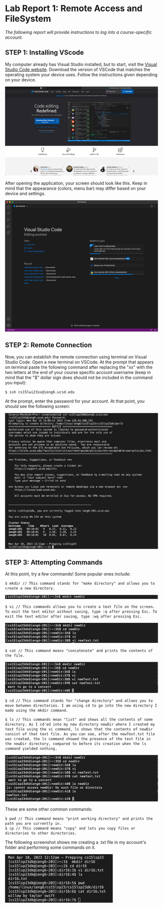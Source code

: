 # **Lab Report 1: Remote Access and FileSystem**
*The following report will provide instructions to log into a course-specific account.*

## **STEP 1: Installing VScode**
My computer already has Visual Studio installed, but to start, visit the [Visual Studio Code website](https://code.visualstudio.com/). Download the version of VSCode that matches the operating system your device uses. Follow the instructions given depending on your device.

![Image](vscodeSite.png)

After opening the application, your screen should look like this. Keep in mind that the appearance (colors, menu bar) may differ based on your device and settings. 

![Image](vscode.png)

## **STEP 2: Remote Connection**
Now, you can establish the remote connection using terminal on Visual Studio Code. Open a new terminal on VSCode. At the prompt that appears on terminal paste the following command after replacing the "xx" with the two letters at the end of your course specific account username (keep in mind that the "$" dollar sign does should not be included in the command you input):
```
$ ssh cs15lwi23xx@ieng6.ucsd.edu
```
At the prompt, enter the password for your account. At that point, you should see the following screen:

![Image](remoteConnection.png)

## **STEP 3: Attempting Commands**
At this point, try a few commands! Some popular ones include:

```
$ mkdir // This command stands for "make directory" and allows you to create a new directory.
```

![Image](mkdir.png)

```
$ vi // This commands allows you to create a text file on the screen. To exit the text editor without saving, type :q after pressing Esc. To exit the text editor after saving, type :wq after pressing Esc.
```

![Image](vi.png)

```
$ cat // This command means "concatenate" and prints the contents of the file.
```

![Image](cat.png)

```
$ cd // This command stands for "change directory" and allows you to move between directories. I am using cd to go into the new directory I made using the mkdir command.
```

```
$ ls // This commands mean "list" and shows all the contents of some directory. As I cd'ed into my new directory newDir where I created my text file using the vi command, ls shows that the contents of newDir consist of that text file. As you can see, after the newText.txt file was created, the ls command showed the presence of the text file in the newDir directory, compared to before its creation when the ls command yielded nothing.
```
![Image](cdls.png)

These are some other common commands:

```
$ pwd // This command means "print working directory" and prints the path you are currently in.
$ cp // This command means "copy" and lets you copy files or directories to other directories.
```
The following screenshot shows me creating a .txt file in my account's folder and performing some commands on it. 

![Image](commands.png)
